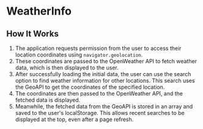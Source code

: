 # WeatherInfo

## How It Works

1. The application requests permission from the user to access their location coordinates using `navigator.geolocation`.
2. These coordinates are passed to the OpenWeather API to fetch weather data, which is then displayed to the user.
3. After successfully loading the initial data, the user can use the search option to find weather information for other locations. This search uses the GeoAPI to get the coordinates of the specified location.
4. The coordinates are then passed to the OpenWeather API, and the fetched data is displayed.
5. Meanwhile, the fetched data from the GeoAPI is stored in an array and saved to the user's localStorage. This allows recent searches to be displayed at the top, even after a page refresh.

